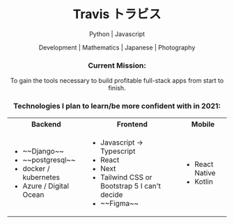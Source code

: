 <h1 id='name', align=center> Travis トラビス </h1>

<p align="center">
Python | Javascript
</p>
<p align="center">
Development | Mathematics | Japanese | Photography
</p>

<h3 align="center">Current Mission:</h3>
<p align="center">
  To gain the tools necessary to build profitable full-stack apps from start to finish.
</p>

<h3 align="center">Technologies I plan to learn/be more confident with in 2021:</h3>

<table align="center">
  <tr>
    <th>Backend</th>
    <th>Frontend</th>
    <th>Mobile</th>
  </tr>
  <tr>
    <td>
      <ul>
        <li>~~Django~~</li>
        <li>~~postgresql~~</li>
        <li>docker / kubernetes</li>
        <li>Azure / Digital Ocean</li>
      </ul>
    </td>
    <td>
      <ul>
        <li>Javascript -> Typescript</li>
        <li>React</li>
        <li>Next</li>
        <li>Tailwind CSS or Bootstrap 5 I can't decide</li>
        <li>~~Figma~~</li>
      </ul>
    </td>
    <td>
      <ul>
        <li>React Native</li>
        <li>Kotlin</li>
      </ul>
    </td>
  </tr>
</table>
